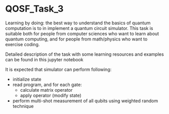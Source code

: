 # QOSF_Task_3

Learning by doing: the best way to understand the basics of quantum computation is to in implement a quantum circuit simulator. This task is suitable both for people from computer sciences who want to learn about quantum computing, and for people from math/physics who want to exercise coding.

Detailed description of the task with some learning resources and examples can be found in this jupyter notebook

It is expected that simulator can perform following:
- initialize state
- read program, and for each gate:
  - calculate matrix operator
  - apply operator (modify state)
- perform multi-shot measurement of all qubits using weighted random technique
